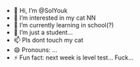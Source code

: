 - 👋 Hi, I’m @SolYouk
- 👀 I’m interested in my cat NN
- 🌱 I’m currently learning in school(?)
- 💞️ I’m just a student...
- 📫 Pls dont touch my cat
- 😄 Pronouns: ...
- ⚡ Fun fact: next week is level test... Fuck...

<!---
SolYouk/SolYouk is a ✨ special ✨ repository because its `README.md` (this file) appears on your GitHub profile.
You can click the Preview link to take a look at your changes.
--->
